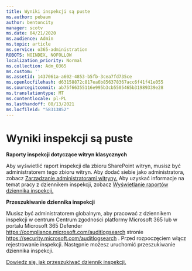 ```yaml
---
title: Wyniki inspekcji są puste
ms.author: pebaum
author: bentoncity
manager: scotv
ms.date: 04/21/2020
ms.audience: Admin
ms.topic: article
ms.service: o365-administration
ROBOTS: NOINDEX, NOFOLLOW
localization_priority: Normal
ms.collection: Adm_O365
ms.custom: ''
ms.assetid: 1437061a-a602-4853-b5fb-3cea7fd735ce
ms.openlocfilehash: d63158872c817ea6b856378367acc6f41f41e055
ms.sourcegitcommit: ab75f66355116e995b3cb5505465b31989339e28
ms.translationtype: MT
ms.contentlocale: pl-PL
ms.lasthandoff: 08/13/2021
ms.locfileid: "58313852"
---
```

# <a name="auditing-results-are-blank"></a>Wyniki inspekcji są puste

**Raporty inspekcji dotyczące witryn klasycznych**
  
Aby wyświetlić raport inspekcji dla zbioru SharePoint witryn, musisz być administratorem tego zbioru witryn. Aby dodać siebie jako administratora, zobacz [Zarządzanie administratorami witryny.](https://docs.microsoft.com/sharepoint/manage-site-collection-administrators) Aby uzyskać informacje na temat pracy z dziennikem inspekcji, zobacz [Wyświetlanie raportów dziennika inspekcji.](https://support.microsoft.com/office/view-audit-log-reports-b37c5869-1b47-4a82-a30d-ea20070fe527)
  
**Przeszukiwanie dziennika inspekcji**
  
Musisz być administratorem globalnym, aby pracować z dziennikem inspekcji w centrum Centrum zgodności platformy Microsoft 365 lub w portalu Microsoft 365 Defender <https://compliance.microsoft.com/auditlogsearch> stronie <https://security.microsoft.com/auditlogsearch> . Przed rozpoczęciem włącz rejestrowanie inspekcji. Następnie możesz uruchomić przeszukiwanie dziennika inspekcji.
  
[Dowiedz się, jak przeszukiwać dziennik inspekcji.](https://docs.microsoft.com/microsoft-365/compliance/search-the-audit-log-in-security-and-compliance#search-the-audit-log)
